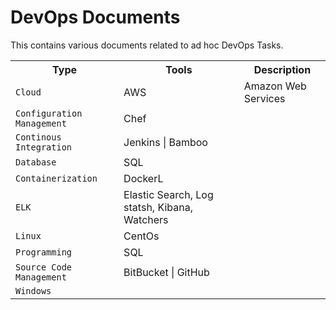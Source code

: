 # DevOps Documents
This contains various documents related to ad hoc DevOps Tasks.

<table>
  <tr>
    <th>Type</th>
    <th>Tools</th>
    <th>Description</th>
  </tr>
  <tr>
    <td><code>Cloud</code></td>
    <td>AWS</td>
    <td>Amazon Web Services</td>
  </tr>
  <tr>
    <td><code>Configuration Management</code></td>
    <td>Chef</td>
    <td></td>
  </tr>
  <tr>
    <td><code>Continous Integration</code></td>
    <td>Jenkins | Bamboo</td>
    <td></td>
  </tr>
  <tr>
    <td><code>Database</code></td>
    <td>SQL</td>
    <td></td>
  </tr>
  <tr>
    <td><code>Containerization</code></td>
    <td>DockerL</td>
    <td></td>
  </tr>
  <tr>
    <td><code>ELK</code></td>
    <td>Elastic Search, Log statsh, Kibana, Watchers</td>
    <td></td>
  </tr><tr>
    <td><code>Linux</code></td>
    <td>CentOs</td>
    <td></td>
  </tr>
  <tr>
    <td><code>Programming</code></td>
    <td>SQL</td>
    <td></td>
  </tr>
  <tr>
    <td><code>Source Code Management</code></td>
    <td>BitBucket | GitHub</td>
    <td></td>
  </tr>
  <tr>
    <td><code>Windows</code></td>
    <td></td>
    <td></td>
  </tr>
</table>

